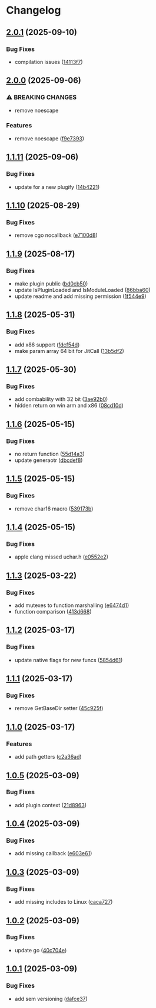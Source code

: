 # Changelog

## [2.0.1](https://github.com/untrustedmodders/go-plugify/compare/v2.0.0...v2.0.1) (2025-09-10)


### Bug Fixes

* compilation issues ([14113f7](https://github.com/untrustedmodders/go-plugify/commit/14113f79b66b3e7f8c068ab6fd10e4823922fe97))

## [2.0.0](https://github.com/untrustedmodders/go-plugify/compare/v1.1.11...v2.0.0) (2025-09-06)


### ⚠ BREAKING CHANGES

* remove noescape

### Features

* remove noescape ([f9e7393](https://github.com/untrustedmodders/go-plugify/commit/f9e739315755d0a36e134782a558831bbd97fb48))

## [1.1.11](https://github.com/untrustedmodders/go-plugify/compare/v1.1.10...v1.1.11) (2025-09-06)


### Bug Fixes

* update for a new plugify ([14b4221](https://github.com/untrustedmodders/go-plugify/commit/14b42212c218629e787e89575fef829be9173240))

## [1.1.10](https://github.com/untrustedmodders/go-plugify/compare/v1.1.9...v1.1.10) (2025-08-29)


### Bug Fixes

* remove cgo nocallback ([e7100d8](https://github.com/untrustedmodders/go-plugify/commit/e7100d83fa713a6099ac9760850e2e1c1b95d097))

## [1.1.9](https://github.com/untrustedmodders/go-plugify/compare/v1.1.8...v1.1.9) (2025-08-17)


### Bug Fixes

* make plugin public ([bd0cb50](https://github.com/untrustedmodders/go-plugify/commit/bd0cb503fbe86118c5986008a9295d5d116fd54d))
* update IsPluginLoaded and IsModuleLoaded ([86bba60](https://github.com/untrustedmodders/go-plugify/commit/86bba60d25adcd7d6422feb3eb192f1c5266a72f))
* update readme and add missing permission ([1f544e9](https://github.com/untrustedmodders/go-plugify/commit/1f544e93ce0fdeffc5b06332c7072b216fef1c46))

## [1.1.8](https://github.com/untrustedmodders/go-plugify/compare/v1.1.7...v1.1.8) (2025-05-31)


### Bug Fixes

* add x86 support ([fdcf54d](https://github.com/untrustedmodders/go-plugify/commit/fdcf54d7f3af5dc51e29ec688b485dfbeaa0c6ee))
* make param array 64 bit for JitCall ([13b5df2](https://github.com/untrustedmodders/go-plugify/commit/13b5df221a490343a66b2a7a3e000aa95fd7eaf5))

## [1.1.7](https://github.com/untrustedmodders/go-plugify/compare/v1.1.6...v1.1.7) (2025-05-30)


### Bug Fixes

* add combability with 32 bit ([3ae92b0](https://github.com/untrustedmodders/go-plugify/commit/3ae92b0ecd2170e892e9a1d6a0378bc3fd72954b))
* hidden return on win arm and x86 ([08cd10d](https://github.com/untrustedmodders/go-plugify/commit/08cd10df93c2cb1f4182c64834f4384195dccead))

## [1.1.6](https://github.com/untrustedmodders/go-plugify/compare/v1.1.5...v1.1.6) (2025-05-15)


### Bug Fixes

* no return function ([55d14a3](https://github.com/untrustedmodders/go-plugify/commit/55d14a373531c3840a35c4a6f159e728cc192d7d))
* update generaotr ([dbcdef8](https://github.com/untrustedmodders/go-plugify/commit/dbcdef88cb33738c71e6d7041d34922dfef61da0))

## [1.1.5](https://github.com/untrustedmodders/go-plugify/compare/v1.1.4...v1.1.5) (2025-05-15)


### Bug Fixes

* remove char16 macro ([539173b](https://github.com/untrustedmodders/go-plugify/commit/539173b086d86aa6d3b1db2b9e1bed4a8ffccb6f))

## [1.1.4](https://github.com/untrustedmodders/go-plugify/compare/v1.1.3...v1.1.4) (2025-05-15)


### Bug Fixes

* apple clang missed uchar.h ([e0552e2](https://github.com/untrustedmodders/go-plugify/commit/e0552e2e6da440c700d38b82329d9bc40419f482))

## [1.1.3](https://github.com/untrustedmodders/go-plugify/compare/v1.1.2...v1.1.3) (2025-03-22)


### Bug Fixes

* add mutexes to function marshalling ([e6474d1](https://github.com/untrustedmodders/go-plugify/commit/e6474d160be90bd3f6b54de7a7f4e05aa803780f))
* function comparison ([413d668](https://github.com/untrustedmodders/go-plugify/commit/413d668bab8cc76a7e6f7d6daeb0f44c503b874e))

## [1.1.2](https://github.com/untrustedmodders/go-plugify/compare/v1.1.1...v1.1.2) (2025-03-17)


### Bug Fixes

* update native flags for new funcs ([5854d61](https://github.com/untrustedmodders/go-plugify/commit/5854d6141a64628c0a8a11d1e19f083d73e57f10))

## [1.1.1](https://github.com/untrustedmodders/go-plugify/compare/v1.1.0...v1.1.1) (2025-03-17)


### Bug Fixes

* remove GetBaseDir setter ([45c925f](https://github.com/untrustedmodders/go-plugify/commit/45c925f36fad17505de7239fe074be4ac42afaab))

## [1.1.0](https://github.com/untrustedmodders/go-plugify/compare/v1.0.5...v1.1.0) (2025-03-17)


### Features

* add path getters ([c2a36ad](https://github.com/untrustedmodders/go-plugify/commit/c2a36ad23768a6b14c2d7e865a1155c4c40af2e0))

## [1.0.5](https://github.com/untrustedmodders/go-plugify/compare/v1.0.4...v1.0.5) (2025-03-09)


### Bug Fixes

* add plugin context ([21d8963](https://github.com/untrustedmodders/go-plugify/commit/21d8963ae1b1382d42c1185ad1ee838269475924))

## [1.0.4](https://github.com/untrustedmodders/go-plugify/compare/v1.0.3...v1.0.4) (2025-03-09)


### Bug Fixes

* add missing callback ([e603e61](https://github.com/untrustedmodders/go-plugify/commit/e603e6121957e223086937b5555b7a27362d6bc7))

## [1.0.3](https://github.com/untrustedmodders/go-plugify/compare/v1.0.2...v1.0.3) (2025-03-09)


### Bug Fixes

* add missing includes to Linux ([caca727](https://github.com/untrustedmodders/go-plugify/commit/caca7278f5a7e84554c75382c660af01a41c89ca))

## [1.0.2](https://github.com/untrustedmodders/go-plugify/compare/v1.0.1...v1.0.2) (2025-03-09)


### Bug Fixes

* update go ([40c704e](https://github.com/untrustedmodders/go-plugify/commit/40c704e295733f1b94ffd324e52890f4a88a0ec7))

## [1.0.1](https://github.com/untrustedmodders/go-plugify/compare/v1.0.0...v1.0.1) (2025-03-09)


### Bug Fixes

* add sem versioning ([dafce37](https://github.com/untrustedmodders/go-plugify/commit/dafce37c4800140d082011beb027cb1799391f43))
